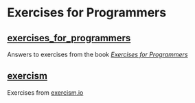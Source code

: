 # Exercises for Programmers

## [exercises_for_programmers](./exercises_for_programmers)

Answers to exercises from the book [*Exercises for Programmers*](https://pragprog.com/book/bhwb/exercises-for-programmers)


## [exercism](./exercism)

Exercises from [exercism.io](https://exercism.io)